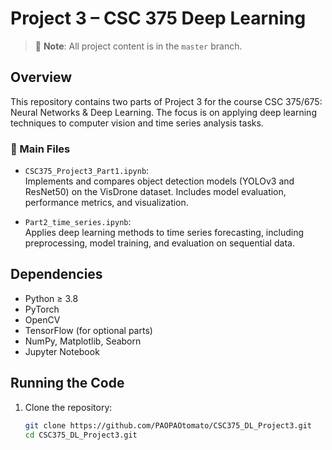 # Project 3 – CSC 375 Deep Learning

> 🔀 **Note**: All project content is in the `master` branch.

## Overview

This repository contains two parts of Project 3 for the course CSC 375/675: Neural Networks & Deep Learning. The focus is on applying deep learning techniques to computer vision and time series analysis tasks.

### 📁 Main Files

- `CSC375_Project3_Part1.ipynb`:  
  Implements and compares object detection models (YOLOv3 and ResNet50) on the VisDrone dataset. Includes model evaluation, performance metrics, and visualization.

- `Part2_time_series.ipynb`:  
  Applies deep learning methods to time series forecasting, including preprocessing, model training, and evaluation on sequential data.

## Dependencies

- Python ≥ 3.8  
- PyTorch  
- OpenCV  
- TensorFlow (for optional parts)  
- NumPy, Matplotlib, Seaborn  
- Jupyter Notebook

## Running the Code

1. Clone the repository:
   ```bash
   git clone https://github.com/PAOPAOtomato/CSC375_DL_Project3.git
   cd CSC375_DL_Project3.git
